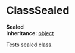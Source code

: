 # ClassSealed

**Sealed**  
**Inheritance:** [object](https://docs.microsoft.com/en-us/dotnet/api/system.object)  
  
Tests sealed class.  
  
  

